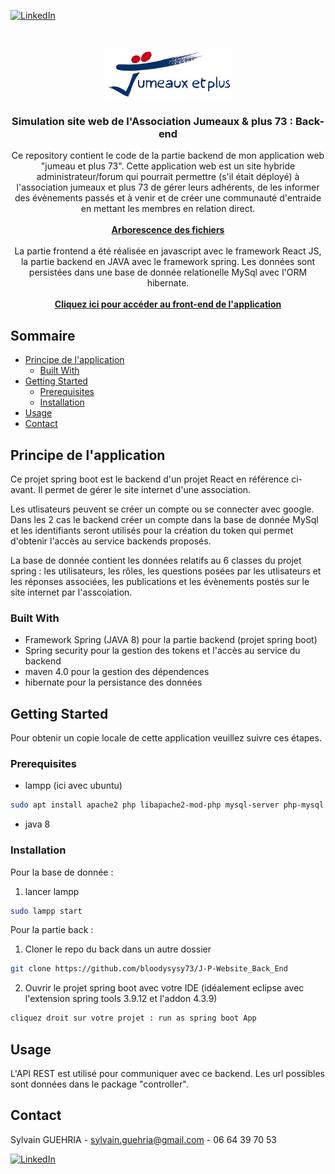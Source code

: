 
[![LinkedIn][linkedin-shield]][linkedin-url]



<!-- PROJECT LOGO -->
<br />
<p align="center">
  <a href="https://github.com/bloodysysy73/J-P-Website_Front_End">
    <img src="https://github.com/bloodysysy73/J-P-Website_Front_End/blob/master/public/images/logojp.jpg" alt="Logo" width="auto" height="80">
  </a>

  <h3 align="center">Simulation site web de l'Association Jumeaux & plus 73 : Back-end</h3>

  <p align="center">
    Ce repository contient le code de la partie backend de mon application web "jumeau et plus 73". Cette application web est un site hybride administrateur/forum qui pourrait permettre (s'il était déployé) à l'association jumeaux et plus 73 de gérer leurs adhérents, de les informer des évènements passés et à venir et de créer une communauté d'entraide en mettant les membres en relation direct.
   <br />
    <br />
    <a href="https://github.com/bloodysysy73/J-P-Website_Back_End"><strong>Arborescence des fichiers</strong></a>
    <br />
  
  <br />
  La partie frontend a été réalisée en javascript avec le framework React JS, la partie backend en JAVA avec le framework spring. Les données sont persistées dans une base de donnée relationelle MySql avec l'ORM hibernate.<br /><br />
    <a href="https://github.com/bloodysysy73/J-P-Website_Front_End/"><strong>Cliquez ici pour accéder au front-end de l'application</strong></a>
    <br />
</p>



<!-- TABLE OF CONTENTS -->
## Sommaire

* [Principe de l'application](#principe-de-lapplication)
  * [Built With](#built-with)
* [Getting Started](#getting-started)
  * [Prerequisites](#prerequisites)
  * [Installation](#installation)
* [Usage](#usage)
* [Contact](#contact)



<!-- ABOUT THE PROJECT -->
## Principe de l'application

Ce projet spring boot est le backend d'un projet React en référence ci-avant. Il permet de gérer le site internet d'une association.

Les utlisateurs peuvent se créer un compte ou se connecter avec google. Dans les 2 cas le backend créer un compte dans la base de donnée MySql et les identifiants seront utilisés pour la création du token qui permet d'obtenir l'accès au service backends proposés.

La base de donnée contient les données relatifs au 6 classes du projet spring : les utilisateurs, les rôles, les questions posées par les utlisateurs et les réponses associées, les publications et les évènements postés sur le site internet par l'asscoiation. 

### Built With

* []() Framework Spring (JAVA 8) pour la partie backend (projet spring boot)
* []() Spring security pour la gestion des tokens et l'accès au service du backend
* []() maven 4.0 pour la gestion des dépendences 
* []() hibernate pour la persistance des données

<!-- GETTING STARTED -->
## Getting Started

Pour obtenir un copie locale de cette application veuillez suivre ces étapes. 

### Prerequisites

* lampp (ici avec ubuntu)
```sh
sudo apt install apache2 php libapache2-mod-php mysql-server php-mysql
```
* java 8

### Installation

Pour la base de donnée : 

1. lancer lampp

```sh
sudo lampp start
```

Pour la partie back : 

1. Cloner le repo du back dans un autre dossier
```sh
git clone https://github.com/bloodysysy73/J-P-Website_Back_End
```
2. Ouvrir le projet spring boot avec votre IDE (idéalement eclipse avec l'extension spring tools 3.9.12 et l'addon 4.3.9)
```sh
cliquez droit sur votre projet : run as spring boot App
```


<!-- USAGE EXAMPLES -->
## Usage

L'API REST est utilisé pour communiquer avec ce backend. Les url possibles sont données dans le package "controller". 


<!-- CONTACT -->
## Contact

Sylvain GUEHRIA   - sylvain.guehria@gmail.com - 06 64 39 70 53

[![LinkedIn][linkedin-shield]][linkedin-url]



<!-- MARKDOWN LINKS & IMAGES -->
<!-- https://www.markdownguide.org/basic-syntax/#reference-style-links -->
[linkedin-shield]: https://img.shields.io/badge/-LinkedIn-black.svg?style=flat-square&logo=linkedin&colorB=555
[linkedin-url]: https://www.linkedin.com/in/sylvain-guehria-ab9737134/
[product-screenshot]: public/images/capture1.png
[capture-question]: public/images/capture2.png
[capture-question-2]: public/images/Capture3.png
[capture-profile]: public/images/Capture5.png
[capture-admin]: public/images/capture7.png

